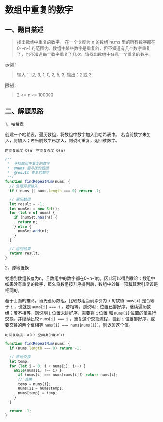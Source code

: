 # 数组中重复的数字

## 一、题目描述

> 找出数组中重复的数字。
在一个长度为 n 的数组 nums 里的所有数字都在 0～n-1 的范围内。数组中某些数字是重复的，但不知道有几个数字重复了，也不知道每个数字重复了几次。请找出数组中任意一个重复的数字。

示例：

> 输入：
[2, 3, 1, 0, 2, 5, 3]
输出：2 或 3 

限制：

> 2 <= n <= 100000

## 二、解题思路

1、哈希表

创建一个哈希表，遍历数组，将数组中数字加入到哈希表中。
若当前数字未加入，则加入；若当前数字已加入，则说明重复，返回该数字。

`时间复杂度 O(n) 空间复杂度 O(n)`

```js
/**
 *  寻找数组中重复的数字
 *  @nums 要寻找的数组
 *  @result 重复的数字 
 **/
function findRepeatNum(nums) {
  // 处理异常输入
  if (!nums || nums.length === 0) return -1;

  // 遍历数组
  let result = -1;
  let numSet = new Set();
  for (let n of nums) {
    if (numSet.has(n)) {
      return n;
    } else {
      numSet.add(n);
    }
  }

  // 返回结果
  return result;
}

```

2、原地置换

考虑到数组长度为n，且数组中的数字都在0~n-1内，因此可以得到推论：数组中如果没有重复的数字，那么将数组按升序排列后，数组中的每一项和其索引应该是相同的。

基于上面的推论，首先遍历数组，比较数组当前索引为 `i` 的数值 `nums[i]` 是否等于 `i` ，也就是 `nums[i] === i` 。若相等，则说明 `i` 位置已排好序，继续遍历数组；若不相等，则说明 `i` 位置未排好序，需要将 `i` 位置 和 `nums[i]` 位置的值进行交换，并继续比较 `nums[i] === i` ，重复这个交换流程，直到 `i` 位置排好序，或要交换的两个值相等 `nums[i] === nums[nums[i]]`，则返回这个值。

`时间复杂度：O(n) 空间复杂度O(1)`

```js
function findRepeatNum(nums) {
  if (nums.length === 0) return -1;

  // 原地交换
  let temp;
  for (let i = 0; i < nums[i]; i++) {
    while(nums[i] !== i) {
      if (nums[i] === nums[nums[i]]) return nums[i];
      // 交换
      temp = nums[i];
      nums[i] = nums[temp];
      nums[temp] = temp;
    }
  }

  return -1;
}

```